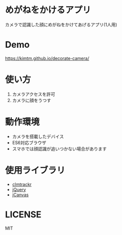 # めがねをかけるアプリ
カメラで認識した顔にめがねをかけてあげるアプリ(1人用)

# Demo
https://kimtm.github.io/decorate-camera/

# 使い方
1. カメラアクセスを許可
2. カメラに顔をうつす


# 動作環境
* カメラを搭載したデバイス
* ES6対応ブラウザ
* スマホでは顔認識が追いつかない場合があります


# 使用ライブラリ
* [clmtrackr](https://github.com/auduno/clmtrackr)
* [jQuery](https://jquery.com/)
* [jCanvas](https://projects.calebevans.me/jcanvas/)


# LICENSE
MIT
